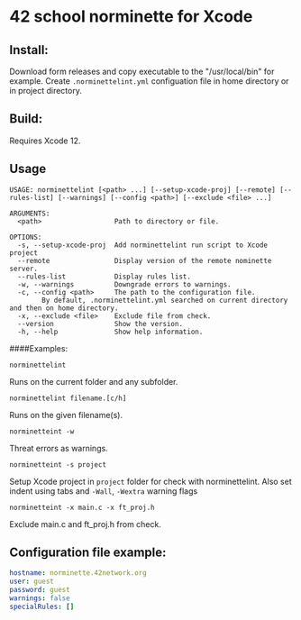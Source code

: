# 42 school norminette for Xcode

## Install:

Download form releases and copy executable to the "/usr/local/bin" for example.
Create `.norminettelint.yml` configuation file in home directory or in project directory.


## Build:

Requires Xcode 12.

## Usage

```
USAGE: norminettelint [<path> ...] [--setup-xcode-proj] [--remote] [--rules-list] [--warnings] [--config <path>] [--exclude <file> ...]

ARGUMENTS:
  <path>                  Path to directory or file.

OPTIONS:
  -s, --setup-xcode-proj  Add norminettelint run script to Xcode project
  --remote                Display version of the remote nominette server.
  --rules-list            Display rules list.
  -w, --warnings          Downgrade errors to warnings.
  -c, --config <path>     The path to the configuration file.
        By default, .norminettelint.yml searched on current directory and then on home directory.
  -x, --exclude <file>    Exclude file from check.
  --version               Show the version.
  -h, --help              Show help information.
```

####Examples:

```
norminettelint
```
Runs on the current folder and any subfolder.

```
norminettelint filename.[c/h]
```
Runs on the given filename(s).

```
norminetteint -w
```
Threat errors as warnings.

```
norminetteint -s project
```
Setup Xcode project in `project` folder for check with norminettelint. Also set indent using tabs and `-Wall`, `-Wextra` warning flags

```
norminetteint -x main.c -x ft_proj.h 
```
Exclude main.c and ft_proj.h from check.


## Configuration file example:
```yml
hostname: norminette.42network.org
user: guest
password: guest
warnings: false
specialRules: []
```
